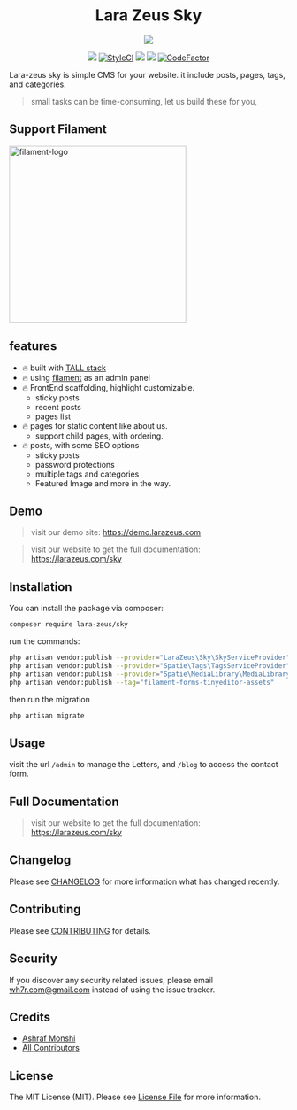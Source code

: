 <h1 align="center">Lara Zeus Sky</h1>

<p align="center">
<a href="https://larazeus.com"><img src="https://larazeus.com/images/zeus-sky-banner.png" /></a>
</p>

<p align="center">
<a href="https://packagist.org/packages/lara-zeus/sky"><img src="https://img.shields.io/packagist/v/lara-zeus/sky?style=flat-square" /></a>
<a href="https://github.styleci.io/repos/438676758?branch=main"><img src="https://github.styleci.io/repos/438676758/shield?branch=main" alt="StyleCI"></a>
<a href="https://packagist.org/packages/lara-zeus/sky"><img src="https://img.shields.io/packagist/dt/lara-zeus/sky?style=flat-square" /></a>
<a href="https://github.com/lara-zeus/sky"><img src="https://img.shields.io/github/stars/lara-zeus/sky?style=flat-square" /></a>
<a href="https://www.codefactor.io/repository/github/lara-zeus/sky"><img src="https://www.codefactor.io/repository/github/lara-zeus/sky/badge" alt="CodeFactor" /></a>
</p>

Lara-zeus sky is simple CMS for your website. it include posts, pages, tags, and categories.
>small tasks can be time-consuming, let us build these for you,

## Support Filament

<a href="https://github.com/sponsors/danharrin">
<img width="320" alt="filament-logo" src="https://filamentadmin.com/images/sponsor-banner.jpg">
</a>

## features
- 🔥 built with [TALL stack](https://tallstack.dev/)
- 🔥 using [filament](https://filamentadmin.com) as an admin panel
- 🔥 FrontEnd scaffolding, highlight customizable.
  - sticky posts
  - recent posts
  - pages list
- 🔥 pages for static content like about us.
  - support child pages, with ordering.
- 🔥 posts, with some SEO options
  - sticky posts
  - password protections
  - multiple tags and categories
  - Featured Image
and more in the way.

## Demo

> visit our demo site: https://demo.larazeus.com

> visit our website to get the full documentation: https://larazeus.com/sky

## Installation

You can install the package via composer:

```bash
composer require lara-zeus/sky
```

run the commands:

```bash
php artisan vendor:publish --provider="LaraZeus\Sky\SkyServiceProvider" --tag=zeus-sky-migrations
php artisan vendor:publish --provider="Spatie\Tags\TagsServiceProvider" --tag="tags-migrations"
php artisan vendor:publish --provider="Spatie\MediaLibrary\MediaLibraryServiceProvider" --tag="migrations"
php artisan vendor:publish --tag="filament-forms-tinyeditor-assets"
```

then run the migration
```bash
php artisan migrate
```
## Usage

visit the url `/admin` to manage the Letters, and `/blog` to access the contact form.

## Full Documentation

> visit our website to get the full documentation: https://larazeus.com/sky

## Changelog

Please see [CHANGELOG](CHANGELOG.md) for more information what has changed recently.

## Contributing

Please see [CONTRIBUTING](CONTRIBUTING.md) for details.

## Security

If you discover any security related issues, please email wh7r.com@gmail.com instead of using the issue tracker.

## Credits

-   [Ashraf Monshi](https://github.com/atmonshi)
-   [All Contributors](../../contributors)

## License

The MIT License (MIT). Please see [License File](LICENSE.md) for more information.
